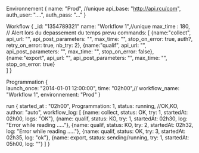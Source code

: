 Environnement
{
    name: "Prod", //unique
    api_base: "http://api.rcu/com",
    auth_user: "....",
    auth_pass: "..."
}
 
Workflow
{
    _id: "1354789321"
    name: "Workflow 1",//unique
    max_time : 180, // Alert lors du depassement du temps prevu
    commands: [
        {name:"collect", api_url: "", api_post_parameters: "", max_time: "", stop_on_error: true, auth?, retry_on_error: true, nb_try: 2},
        {name:"qualif", api_url: "", api_post_parameters: "", max_time: "", stop_on_error: false},
        {name:"export", api_url: "", api_post_parameters: "", max_time: "", stop_on_error: true}   
    ]
}
 
Programmation
{  
    launch_once: "2014-01-01 12:00:00",
    time: "02h00",//
    workflow_name: "Workflow 1",
    environnement: "Prod"
}
 
run
{
    started_at : "02h00",
    Programmation: 1,
    status: running, //OK,KO,
    author: "auto",
    workflow_log: [
        {name: collect, status: OK, try: 1, startedAt: 02h00, logs: "OK"},
        {name: qualif, status: KO, try: 1, startedAt: 02h30, log: "Error while reading ....."},
        {name: qualif, status: KO, try: 2, startedAt: 02h32, log: "Error while reading ....."},
        {name: qualif, status: OK, try: 3, startedAt: 02h35, log: "ok"},
        {name: export, status: sending/running, try: 1, startedAt: 05h00, log: ""}
    ]
}

